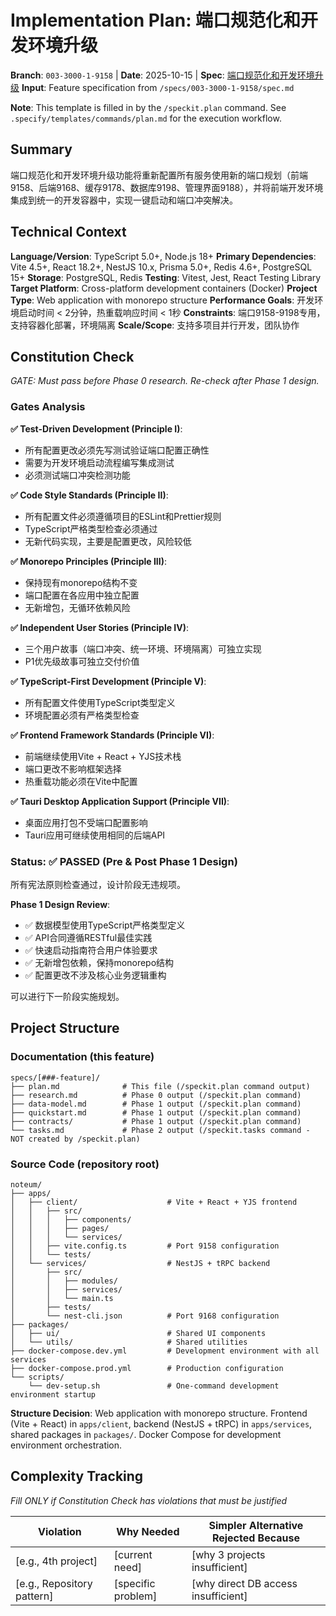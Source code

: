 # Implementation Plan: 端口规范化和开发环境升级

**Branch**: `003-3000-1-9158` | **Date**: 2025-10-15 | **Spec**: [端口规范化和开发环境升级](spec.md)
**Input**: Feature specification from `/specs/003-3000-1-9158/spec.md`

**Note**: This template is filled in by the `/speckit.plan` command. See `.specify/templates/commands/plan.md` for the execution workflow.

## Summary

端口规范化和开发环境升级功能将重新配置所有服务使用新的端口规划（前端9158、后端9168、缓存9178、数据库9198、管理界面9188），并将前端开发环境集成到统一的开发容器中，实现一键启动和端口冲突解决。

## Technical Context

<!--
  ACTION REQUIRED: Replace the content in this section with the technical details
  for the project. The structure here is presented in advisory capacity to guide
  the iteration process.
-->

**Language/Version**: TypeScript 5.0+, Node.js 18+
**Primary Dependencies**: Vite 4.5+, React 18.2+, NestJS 10.x, Prisma 5.0+, Redis 4.6+, PostgreSQL 15+
**Storage**: PostgreSQL, Redis
**Testing**: Vitest, Jest, React Testing Library
**Target Platform**: Cross-platform development containers (Docker)
**Project Type**: Web application with monorepo structure
**Performance Goals**: 开发环境启动时间 < 2分钟，热重载响应时间 < 1秒
**Constraints**: 端口9158-9198专用，支持容器化部署，环境隔离
**Scale/Scope**: 支持多项目并行开发，团队协作

## Constitution Check

_GATE: Must pass before Phase 0 research. Re-check after Phase 1 design._

### Gates Analysis

**✅ Test-Driven Development (Principle I)**:

- 所有配置更改必须先写测试验证端口配置正确性
- 需要为开发环境启动流程编写集成测试
- 必须测试端口冲突检测功能

**✅ Code Style Standards (Principle II)**:

- 所有配置文件必须遵循项目的ESLint和Prettier规则
- TypeScript严格类型检查必须通过
- 无新代码实现，主要是配置更改，风险较低

**✅ Monorepo Principles (Principle III)**:

- 保持现有monorepo结构不变
- 端口配置在各应用中独立配置
- 无新增包，无循环依赖风险

**✅ Independent User Stories (Principle IV)**:

- 三个用户故事（端口冲突、统一环境、环境隔离）可独立实现
- P1优先级故事可独立交付价值

**✅ TypeScript-First Development (Principle V)**:

- 所有配置文件使用TypeScript类型定义
- 环境配置必须有严格类型检查

**✅ Frontend Framework Standards (Principle VI)**:

- 前端继续使用Vite + React + YJS技术栈
- 端口更改不影响框架选择
- 热重载功能必须在Vite中配置

**✅ Tauri Desktop Application Support (Principle VII)**:

- 桌面应用打包不受端口配置影响
- Tauri应用可继续使用相同的后端API

### Status: ✅ PASSED (Pre & Post Phase 1 Design)

所有宪法原则检查通过，设计阶段无违规项。

**Phase 1 Design Review**:

- ✅ 数据模型使用TypeScript严格类型定义
- ✅ API合同遵循RESTful最佳实践
- ✅ 快速启动指南符合用户体验要求
- ✅ 无新增包依赖，保持monorepo结构
- ✅ 配置更改不涉及核心业务逻辑重构

可以进行下一阶段实施规划。

## Project Structure

### Documentation (this feature)

```
specs/[###-feature]/
├── plan.md              # This file (/speckit.plan command output)
├── research.md          # Phase 0 output (/speckit.plan command)
├── data-model.md        # Phase 1 output (/speckit.plan command)
├── quickstart.md        # Phase 1 output (/speckit.plan command)
├── contracts/           # Phase 1 output (/speckit.plan command)
└── tasks.md             # Phase 2 output (/speckit.tasks command - NOT created by /speckit.plan)
```

### Source Code (repository root)

```
noteum/
├── apps/
│   ├── client/                    # Vite + React + YJS frontend
│   │   ├── src/
│   │   │   ├── components/
│   │   │   ├── pages/
│   │   │   └── services/
│   │   ├── vite.config.ts         # Port 9158 configuration
│   │   └── tests/
│   └── services/                  # NestJS + tRPC backend
│       ├── src/
│       │   ├── modules/
│       │   ├── services/
│       │   └── main.ts
│       ├── tests/
│       └── nest-cli.json          # Port 9168 configuration
├── packages/
│   ├── ui/                        # Shared UI components
│   └── utils/                     # Shared utilities
├── docker-compose.dev.yml         # Development environment with all services
├── docker-compose.prod.yml        # Production configuration
└── scripts/
    └── dev-setup.sh               # One-command development environment startup
```

**Structure Decision**: Web application with monorepo structure. Frontend (Vite + React) in `apps/client`, backend (NestJS + tRPC) in `apps/services`, shared packages in `packages/`. Docker Compose for development environment orchestration.

## Complexity Tracking

_Fill ONLY if Constitution Check has violations that must be justified_

| Violation                  | Why Needed         | Simpler Alternative Rejected Because |
| -------------------------- | ------------------ | ------------------------------------ |
| [e.g., 4th project]        | [current need]     | [why 3 projects insufficient]        |
| [e.g., Repository pattern] | [specific problem] | [why direct DB access insufficient]  |

